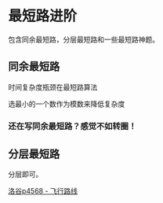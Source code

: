# 最短路进阶

包含同余最短路，分层最短路和一些最短路神题。

## 同余最短路

时间复杂度瓶颈在最短路算法

选最小的一个数作为模数来降低复杂度

### 还在写同余最短路？感觉不如转圈！

## 分层最短路

分层即可。

[洛谷p4568 - 飞行路线](https://www.luogu.com.cn/problem/P4568)

